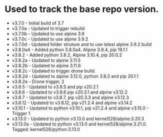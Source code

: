 # Used to track the base repo version.
* v3.7.0 - Initial build of 3.7
* v3.7.0a - Updated to trigger rebuild
* v3.7.0b - Updated to use alpine 3.9
* v3.7.0c - Updated to use alpine 3.9.2
* v3.7.0d - Updated folder struture and to use latest alpine 3.9.2 build
* v3.8.0a4 - Added python 3.8.0a4.  Alipne 3.9.4, pip 19.1.1
* v3.8.2 - Added python 3.8.2, Alpine 3.10.4, pip 20.0.2
* v3.8.2a - Updated to alpine 3.11.5
* v3.8.2b - Updated to alpine 3.11.6
* v3.8.2c - Updated to trigger drone build.
* v3.8.2d - Updated to alpine 3.12.0, python 3.8.3 and pip 20.1.1
* v3.8.2e - Drone trigger, 2
* v3.8.5 - Updated to v3.8.5 and pip v20.2.1
* v3.8.6 - Updated to v3.8.6 pip v20.3.1 and alpine v3.12.2
* v3.8.7 - Updated to v3.8.7, pip v20.3.3 and alpine v3.12.3
* v3.8.12 - Updated to v3.8.12, pip v21.2.4 and alpine v3.14.2
* v3.10.1 - Updated to python v3.10.1, pip v21.2.4 and alpine v3.15.0 - Trigger 1
* v3.13.0 - Updated to python v3.13.0 and kernel528/alpine:3.20.3
* v3.13.0a - Updated to python v3.13.0 and kernel528/alpine:3.21.0.  Tagged: kernel528/python:3.13.0